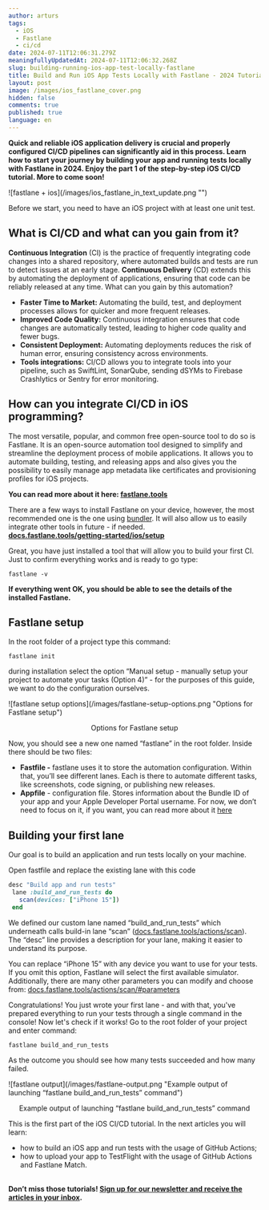 ```yaml
---
author: arturs
tags:
  - iOS
  - Fastlane
  - ci/cd
date: 2024-07-11T12:06:31.279Z
meaningfullyUpdatedAt: 2024-07-11T12:06:32.268Z
slug: building-running-ios-app-test-locally-fastlane
title: Build and Run iOS App Tests Locally with Fastlane - 2024 Tutorial with Example
layout: post
image: /images/ios_fastlane_cover.png
hidden: false
comments: true
published: true
language: en
---
```

**Quick and reliable iOS application delivery is crucial and properly configured CI/CD pipelines can significantly aid in this process. Learn how to start your journey by building your app and running tests locally with Fastlane in 2024. Enjoy the part 1 of the step-by-step iOS CI/CD tutorial. More to come soon!**

<div className="image">![fastlane + ios](/images/ios_fastlane_in_text_update.png "")</div>

Before we start, you need to have an iOS project with at least one unit test.

## What is CI/CD and what can you gain from it?

**Continuous Integration** (CI) is the practice of frequently integrating code changes into a shared repository, where automated builds and tests are run to detect issues at an early stage. **Continuous Delivery** (CD) extends this by automating the deployment of applications, ensuring that code can be reliably released at any time. What can you gain by this automation?

* **Faster Time to Market:** Automating the build, test, and deployment processes allows for quicker and more frequent releases.
* **Improved Code Quality:** Continuous integration ensures that code changes are automatically tested, leading to higher code quality and fewer bugs.
* **Consistent Deployment:** Automating deployments reduces the risk of human error, ensuring consistency across environments.
* **Tools integrations:** CI/CD allows you to integrate tools into your pipeline, such as SwiftLint, SonarQube, sending dSYMs to Firebase Crashlytics or Sentry for error monitoring. 

## How can you integrate CI/CD in iOS programming? 

The most versatile, popular, and common free open-source tool to do so is Fastlane. It is an open-source automation tool designed to simplify and streamline the deployment process of mobile applications. It allows you to automate building, testing, and releasing apps and also gives you the possibility to easily manage app metadata like certificates and provisioning profiles for iOS projects. 

**You can read more about it here: [fastlane.tools](https://fastlane.tools/)**

There are a few ways to install Fastlane on your device, however, the most recommended one is the one using [bundler](https://bundler.io/). It will also allow us to easily integrate other tools in future - if needed.\
**[docs.fastlane.tools/getting-started/ios/setup](https://docs.fastlane.tools/getting-started/ios/setup/)**

Great, you have just installed a tool that will allow you to build your first CI. Just to confirm everything works and is ready to go type:

`fastlane -v`

**If everything went OK, you should be able to see the details of the installed Fastlane.**

## **Fastlane setup**

In the root folder of a project type this command:

`fastlane init`

during installation select the option “Manual setup - manually setup your project to automate your tasks (Option 4)” - for the purposes of this guide, we want to do the configuration ourselves.

<div className="image">![fastlane setup options](/images/fastlane-setup-options.png "Options for Fastlane setup")</div>

<sub><center>Options for Fastlane setup</center></sub>

Now, you should see a new one named “fastlane” in the root folder. Inside there should be two files:

* **Fastfile -** fastlane uses it to store the automation configuration. Within that, you’ll see different lanes. Each is there to automate different tasks, like screenshots, code signing, or publishing new releases.
* **Appfile** - configuration file. Stores information about the Bundle ID of your app and your Apple Developer Portal username. For now, we don’t need to focus on it, if you want, you can read more about it [here](https://docs.fastlane.tools/advanced/Appfile/)

## **Building your first lane**

Our goal is to build an application and run tests locally on your machine.

Open fastfile and replace the existing lane with this code

```ruby
desc "Build app and run tests"
 lane :build_and_run_tests do
   scan(devices: ["iPhone 15"])
 end
```

We defined our custom lane named “build_and_run_tests” which underneath calls build-in lane “scan” ([docs.fastlane.tools/actions/scan](https://docs.fastlane.tools/actions/scan/)). The “desc” line provides a description for your lane, making it easier to understand its purpose. 

You can replace “iPhone 15” with any device you want to use for your tests. If you omit this option, Fastlane will select the first available simulator. Additionally, there are many other parameters you can modify and choose from: [docs.fastlane.tools/actions/scan/#parameters](https://docs.fastlane.tools/actions/scan/#parameters)

Congratulations! You just wrote your first lane - and with that, you've prepared everything to run your tests through a single command in the console! Now let's check if it works! Go to the root folder of your project and enter command: 

`fastlane build_and_run_tests` 

 As the outcome you should see how many tests succeeded and how many failed.

<div className="image">![fastlane output](/images/fastlane-output.png "Example output of launching “fastlane build_and_run_tests” command")</div>

<sub><center>Example output of launching “fastlane build_and_run_tests” command</center></sub>

This is the first part of the iOS CI/CD tutorial. In the next articles you will learn:

* how to build an iOS app and run tests with the usage of GitHub Actions;
* how to upload your app to TestFlight with the usage of GitHub Actions and Fastlane Match.

**\
Don’t miss those tutorials! [Sign up for our newsletter and receive the articles in your inbox](https://bright-dev-newsletter.getresponsepages.com/).**